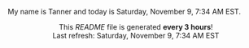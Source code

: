 My name is Tanner and today is Saturday, November 9, 7:34 AM EST.

<p align="center">This <i>README</i> file is generated <b>every 3 hours</b>!</br>Last refresh: Saturday, November 9, 7:34 AM EST<br /></p>
